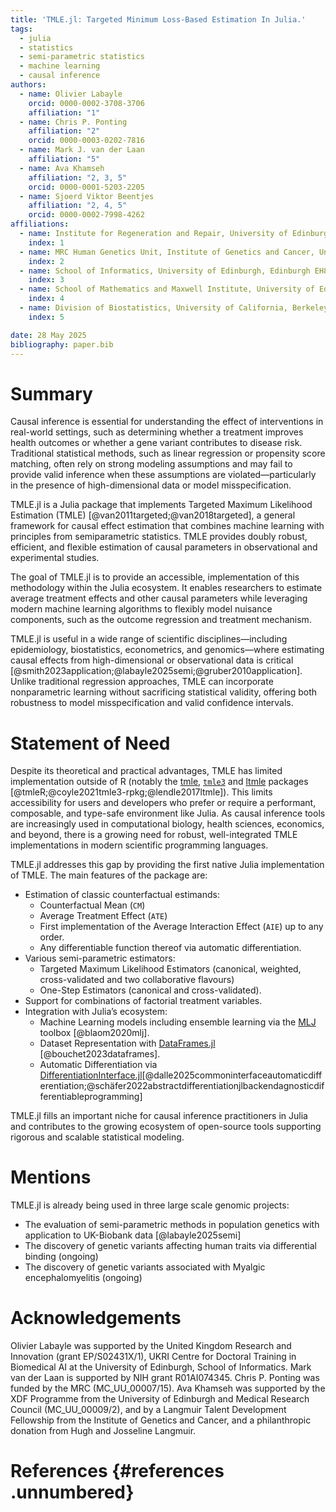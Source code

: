 ```yaml
---
title: 'TMLE.jl: Targeted Minimum Loss-Based Estimation In Julia.'
tags:
  - julia
  - statistics
  - semi-parametric statistics
  - machine learning
  - causal inference
authors:
  - name: Olivier Labayle
    orcid: 0000-0002-3708-3706
    affiliation: "1"
  - name: Chris P. Ponting
    affiliation: "2"
    orcid: 0000-0003-0202-7816
  - name: Mark J. van der Laan
    affiliation: "5"
  - name: Ava Khamseh
    affiliation: "2, 3, 5"
    orcid: 0000-0001-5203-2205
  - name: Sjoerd Viktor Beentjes
    affiliation: "2, 4, 5"
    orcid: 0000-0002-7998-4262
affiliations:
  - name: Institute for Regeneration and Repair, University of Edinburgh, Edinburgh EH16 4UU, United Kingdom
    index: 1
  - name: MRC Human Genetics Unit, Institute of Genetics and Cancer, University of Edinburgh, Edinburgh EH4 2XU, United Kingdom.
    index: 2
  - name: School of Informatics, University of Edinburgh, Edinburgh EH8 9AB, United Kingdom
    index: 3
  - name: School of Mathematics and Maxwell Institute, University of Edinburgh, Edinburgh EH9 3FD, United Kingdom
    index: 4
  - name: Division of Biostatistics, University of California, Berkeley, CA, USA
    index: 5

date: 28 May 2025
bibliography: paper.bib
---
```


# Summary

Causal inference is essential for understanding the effect of interventions in real-world settings, such as determining whether a treatment improves health outcomes or whether a gene variant contributes to disease risk. Traditional statistical methods, such as linear regression or propensity score matching, often rely on strong modeling assumptions and may fail to provide valid inference when these assumptions are violated—particularly in the presence of high-dimensional data or model misspecification.

TMLE.jl is a Julia package that implements Targeted Maximum Likelihood Estimation (TMLE) [@van2011targeted;@van2018targeted], a general framework for causal effect estimation that combines machine learning with principles from semiparametric statistics. TMLE provides doubly robust, efficient, and flexible estimation of causal parameters in observational and experimental studies.

The goal of TMLE.jl is to provide an accessible, implementation of this methodology within the Julia ecosystem. It enables researchers to estimate average treatment effects and other causal parameters while leveraging modern machine learning algorithms to flexibly model nuisance components, such as the outcome regression and treatment mechanism.

TMLE.jl is useful in a wide range of scientific disciplines—including epidemiology, biostatistics, econometrics, and genomics—where estimating causal effects from high-dimensional or observational data is critical [@smith2023application;@labayle2025semi;@gruber2010application]. Unlike traditional regression approaches, TMLE can incorporate nonparametric learning without sacrificing statistical validity, offering both robustness to model misspecification and valid confidence intervals.

# Statement of Need

Despite its theoretical and practical advantages, TMLE has limited implementation outside of R (notably the [tmle](https://cran.r-project.org/web/packages/tmle/index.html), [`tmle3`](https://github.com/tlverse/tmle3/blob/master/README.Rmd) and [ltmle](https://cran.r-project.org/web/packages/ltmle/index.html) packages [@tmleR;@coyle2021tmle3-rpkg;@lendle2017ltmle]). This limits accessibility for users and developers who prefer or require a performant, composable, and type-safe environment like Julia. As causal inference tools are increasingly used in computational biology, health sciences, economics, and beyond, there is a growing need for robust, well-integrated TMLE implementations in modern scientific programming languages.

TMLE.jl addresses this gap by providing the first native Julia implementation of TMLE. The main features of the package are:

* Estimation of classic counterfactual estimands: 
  * Counterfactual Mean (`CM`)
  * Average Treatment Effect (`ATE`)
  * First implementation of the Average Interaction Effect (`AIE`) up to any order.
  * Any differentiable function thereof via automatic differentiation. 
* Various semi-parametric estimators: 
  * Targeted Maximum Likelihood Estimators (canonical, weighted, cross-validated and two collaborative flavours)
  * One-Step Estimators (canonical and cross-validated).
* Support for combinations of factorial treatment variables.
* Integration with Julia’s ecosystem: 
  * Machine Learning models including ensemble learning via the [MLJ](https://juliaai.github.io/MLJ.jl/stable/) toolbox [@blaom2020mlj].
  * Dataset Representation with [DataFrames.jl](https://dataframes.juliadata.org/stable/) [@bouchet2023dataframes].
  * Automatic Differentiation via [DifferentiationInterface.jl](https://github.com/JuliaDiff/DifferentiationInterface.jl)[@dalle2025commoninterfaceautomaticdifferentiation;@schäfer2022abstractdifferentiationjlbackendagnosticdifferentiableprogramming]

TMLE.jl fills an important niche for causal inference practitioners in Julia and contributes to the growing ecosystem of open-source tools supporting rigorous and scalable statistical modeling.

# Mentions

TMLE.jl is already being used in three large scale genomic projects:

- The evaluation of semi-parametric methods in population genetics with application to UK-Biobank data [@labayle2025semi]
- The discovery of genetic variants affecting human traits via differential binding (ongoing)
- The discovery of genetic variants associated with Myalgic encephalomyelitis (ongoing)

# Acknowledgements

Olivier Labayle was supported by the United Kingdom Research and Innovation (grant EP/S02431X/1), UKRI Centre for Doctoral Training in Biomedical AI at the University of Edinburgh, School of Informatics.
Mark van der Laan is supported by NIH grant R01AI074345.
Chris P. Ponting was funded by the MRC (MC_UU_00007/15).
Ava Khamseh was supported by the XDF Programme from the University of Edinburgh and Medical Research Council (MC_UU_00009/2), and by a Langmuir Talent Development Fellowship from the Institute of Genetics and Cancer, and a philanthropic donation from Hugh and Josseline Langmuir.

# References {#references .unnumbered}

